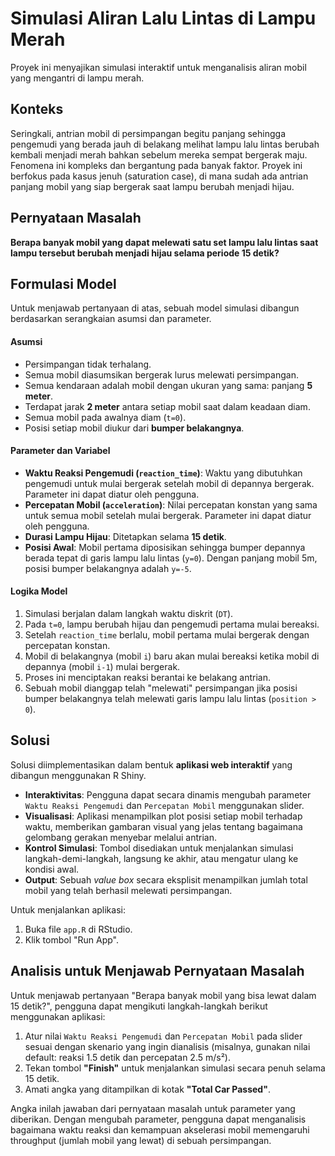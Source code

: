 # Simulasi Aliran Lalu Lintas di Lampu Merah

Proyek ini menyajikan simulasi interaktif untuk menganalisis aliran mobil yang mengantri di lampu merah.

## Konteks

Seringkali, antrian mobil di persimpangan begitu panjang sehingga pengemudi yang berada jauh di belakang melihat lampu lalu lintas berubah kembali menjadi merah bahkan sebelum mereka sempat bergerak maju. Fenomena ini kompleks dan bergantung pada banyak faktor. Proyek ini berfokus pada kasus jenuh (saturation case), di mana sudah ada antrian panjang mobil yang siap bergerak saat lampu berubah menjadi hijau.

## Pernyataan Masalah

**Berapa banyak mobil yang dapat melewati satu set lampu lalu lintas saat lampu tersebut berubah menjadi hijau selama periode 15 detik?**

## Formulasi Model

Untuk menjawab pertanyaan di atas, sebuah model simulasi dibangun berdasarkan serangkaian asumsi dan parameter.

#### Asumsi
- Persimpangan tidak terhalang.
- Semua mobil diasumsikan bergerak lurus melewati persimpangan.
- Semua kendaraan adalah mobil dengan ukuran yang sama: panjang **5 meter**.
- Terdapat jarak **2 meter** antara setiap mobil saat dalam keadaan diam.
- Semua mobil pada awalnya diam (`t=0`).
- Posisi setiap mobil diukur dari **bumper belakangnya**.

#### Parameter dan Variabel
- **Waktu Reaksi Pengemudi (`reaction_time`)**: Waktu yang dibutuhkan pengemudi untuk mulai bergerak setelah mobil di depannya bergerak. Parameter ini dapat diatur oleh pengguna.
- **Percepatan Mobil (`acceleration`)**: Nilai percepatan konstan yang sama untuk semua mobil setelah mulai bergerak. Parameter ini dapat diatur oleh pengguna.
- **Durasi Lampu Hijau**: Ditetapkan selama **15 detik**.
- **Posisi Awal**: Mobil pertama diposisikan sehingga bumper depannya berada tepat di garis lampu lalu lintas (`y=0`). Dengan panjang mobil 5m, posisi bumper belakangnya adalah `y=-5`.

#### Logika Model
1.  Simulasi berjalan dalam langkah waktu diskrit (`DT`).
2.  Pada `t=0`, lampu berubah hijau dan pengemudi pertama mulai bereaksi.
3.  Setelah `reaction_time` berlalu, mobil pertama mulai bergerak dengan percepatan konstan.
4.  Mobil di belakangnya (mobil `i`) baru akan mulai bereaksi ketika mobil di depannya (mobil `i-1`) mulai bergerak.
5.  Proses ini menciptakan reaksi berantai ke belakang antrian.
6.  Sebuah mobil dianggap telah "melewati" persimpangan jika posisi bumper belakangnya telah melewati garis lampu lalu lintas (`position > 0`).

## Solusi

Solusi diimplementasikan dalam bentuk **aplikasi web interaktif** yang dibangun menggunakan R Shiny.

-   **Interaktivitas**: Pengguna dapat secara dinamis mengubah parameter `Waktu Reaksi Pengemudi` dan `Percepatan Mobil` menggunakan slider.
-   **Visualisasi**: Aplikasi menampilkan plot posisi setiap mobil terhadap waktu, memberikan gambaran visual yang jelas tentang bagaimana gelombang gerakan menyebar melalui antrian.
-   **Kontrol Simulasi**: Tombol disediakan untuk menjalankan simulasi langkah-demi-langkah, langsung ke akhir, atau mengatur ulang ke kondisi awal.
-   **Output**: Sebuah *value box* secara eksplisit menampilkan jumlah total mobil yang telah berhasil melewati persimpangan.

Untuk menjalankan aplikasi:
1.  Buka file `app.R` di RStudio.
2.  Klik tombol "Run App".

## Analisis untuk Menjawab Pernyataan Masalah

Untuk menjawab pertanyaan "Berapa banyak mobil yang bisa lewat dalam 15 detik?", pengguna dapat mengikuti langkah-langkah berikut menggunakan aplikasi:

1.  Atur nilai `Waktu Reaksi Pengemudi` dan `Percepatan Mobil` pada slider sesuai dengan skenario yang ingin dianalisis (misalnya, gunakan nilai default: reaksi 1.5 detik dan percepatan 2.5 m/s²).
2.  Tekan tombol **"Finish"** untuk menjalankan simulasi secara penuh selama 15 detik.
3.  Amati angka yang ditampilkan di kotak **"Total Car Passed"**.

Angka inilah jawaban dari pernyataan masalah untuk parameter yang diberikan. Dengan mengubah parameter, pengguna dapat menganalisis bagaimana waktu reaksi dan kemampuan akselerasi mobil memengaruhi throughput (jumlah mobil yang lewat) di sebuah persimpangan.
